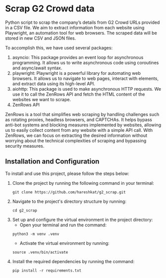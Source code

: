 # Scrap G2 Crowd data

Python script to scrap the company’s details from G2 Crowd URLs provided in a CSV file. We aim to extract information from each website using Playwright, an automation tool for web browsers. The scraped data will be stored in new CSV and JSON files.

To accomplish this, we have used several packages:
1. asyncio: This package provides an event loop for asynchronous programming. It allows us to write asynchronous code using coroutines and async/await syntax.
2. playwright: Playwright is a powerful library for automating web browsers. It allows us to navigate to web pages, interact with elements, and extract data using its high-level API.
3. aiohttp: This package is used to make asynchronous HTTP requests. We use it to call the ZenRows API and fetch the HTML content of the websites we want to scrape.
4. ZenRows API

ZenRows is a tool that simplifies web scraping by handling challenges such as rotating proxies, headless browsers, and CAPTCHAs. It helps bypass anti-bot systems and blocking measures implemented by websites, allowing us to easily collect content from any website with a simple API call. With ZenRows, we can focus on extracting the desired information without worrying about the technical complexities of scraping and bypassing security measures.


## Installation and Configuration
To install and use this project, please follow the steps below:

1. Clone the project by running the following command in your terminal:
   ```
   git clone https://github.com/hareshkat/g2_scrap.git
   ```
3. Navigate to the project's directory structure by running:
   ```
   cd g2_scrap
   ```
4. Set up and configure the virtual environment in the project directory:
   - Open your terminal and run the command:
   ```
   python3 -m venv .venv
   ```
   - Activate the virtual environment by running:
   ```
   source .venv/bin/activate
   ```
5. Install the required dependencies by running the command:
   ```
   pip install -r requirements.txt
   ```
